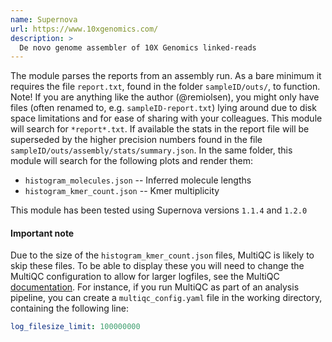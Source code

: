 ```yaml
---
name: Supernova
url: https://www.10xgenomics.com/
description: >
  De novo genome assembler of 10X Genomics linked-reads
---
```


The module parses the reports from an assembly run. As a bare minimum it requires the file `report.txt`,
found in the folder `sampleID/outs/`, to function. Note! If you are anything like the author (@remiolsen),
you might only have files (often renamed to, e.g. `sampleID-report.txt`) lying around due to disk space limitations
and for ease of sharing with your colleagues. This module will search for `*report*.txt`. If available the stats
in the report file will be superseded by the higher precision numbers found in the file
`sampleID/outs/assembly/stats/summary.json`. In the same folder, this module will search for the following plots
and render them:

- `histogram_molecules.json` -- Inferred molecule lengths
- `histogram_kmer_count.json` -- Kmer multiplicity

This module has been tested using Supernova versions `1.1.4` and `1.2.0`

#### Important note

Due to the size of the `histogram_kmer_count.json` files, MultiQC is likely to skip these files. To be able to
display these you will need to change the MultiQC configuration to allow for larger logfiles, see the MultiQC
[documentation](http://multiqc.info/docs/#troubleshooting-1). For instance, if you run MultiQC as part of an
analysis pipeline, you can create a `multiqc_config.yaml` file in the working directory, containing the
following line:

```yaml
log_filesize_limit: 100000000
```
